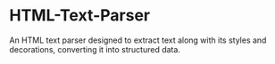 # HTML-Text-Parser
An HTML text parser designed to extract text along with its styles and decorations, converting it into structured data.

